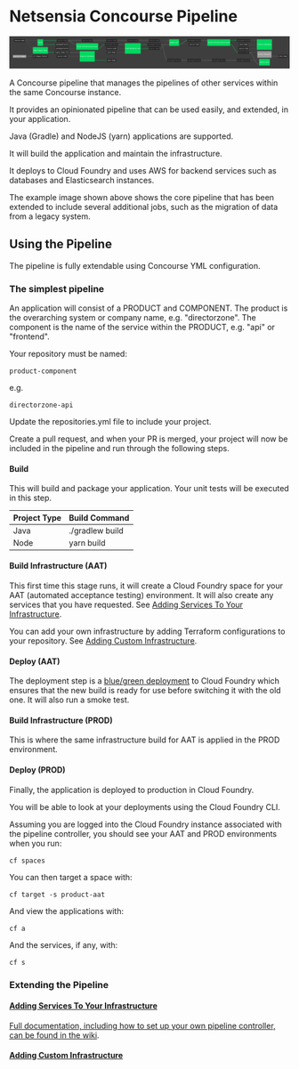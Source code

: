 # Netsensia Concourse Pipeline

![Directorzone Pipeline](images/pipeline.png)

A Concourse pipeline that manages the pipelines of other services within the same Concourse instance.

It provides an opinionated pipeline that can be used easily, and extended, in your application.

Java (Gradle) and NodeJS (yarn) applications are supported.

It will build the application and maintain the infrastructure.

It deploys to Cloud Foundry and uses AWS for backend services such as databases and Elasticsearch instances.

The example image shown above shows the core pipeline that has been extended to include several additional jobs, such as the migration of data from a legacy system.

## Using the Pipeline

The pipeline is fully extendable using Concourse YML configuration.

### The simplest pipeline

An application will consist of a PRODUCT and COMPONENT. The product is the overarching system or company name, e.g. "directorzone". The component is the name of the service within the PRODUCT, e.g. "api" or "frontend".

Your repository must be named:

    product-component

e.g.

    directorzone-api

Update the repositories.yml file to include your project.

Create a pull request, and when your PR is merged, your project will now be included in the pipeline and run through the following steps.

#### Build

This will build and package your application. Your unit tests will be executed in this step.

| Project Type | Build Command   |
| ------------ | --------------- |
| Java         | ./gradlew build |
| Node         | yarn build      |

#### Build Infrastructure (AAT)

This first time this stage runs, it will create a Cloud Foundry space for your AAT (automated acceptance testing) environment. It will also create any services that you have requested. See [Adding Services To Your Infrastructure](#AddingServices).

You can add your own infrastructure by adding Terraform configurations to your repository. See [Adding  Custom Infrastructure](#AddingInfrastructure).

#### Deploy (AAT)

The deployment step is a [blue/green deployment](https://docs.cloudfoundry.org/devguide/deploy-apps/blue-green.html) to Cloud Foundry which ensures that the new build is ready for use before switching it with the old one. It will also run a smoke test.

#### Build Infrastructure (PROD)

This is where the same infrastructure build for AAT is applied in the PROD environment.

#### Deploy (PROD)

Finally, the application is deployed to production in Cloud Foundry.

You will be able to look at your deployments using the Cloud Foundry CLI.

Assuming you are logged into the Cloud Foundry instance associated with the pipeline controller, you should see your AAT and PROD environments when you run:

```
cf spaces
```

You can then target a space with:

```
cf target -s product-aat
```

And view the applications with:

```
cf a
```

And the services, if any, with:

```
cf s
```

### Extending the Pipeline

<a href="AddingServices"/>

#### Adding Services To Your Infrastructure


Full documentation, including how to set up your own pipeline controller, can be found in the [wiki](https://github.com/chris-moreton/concourse-pipeline-controller/wiki/Netsensia-Deployment-Pipeline).

<a href="AddingInfrastructure"/>

#### Adding Custom Infrastructure
